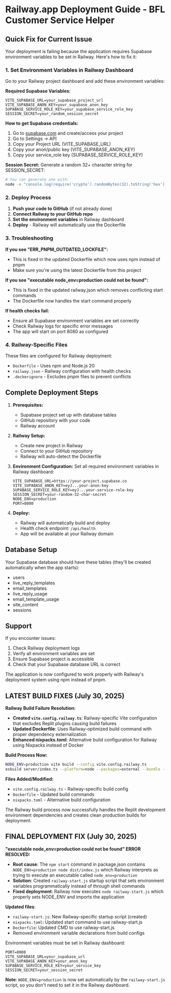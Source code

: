 # Railway.app Deployment Guide - BFL Customer Service Helper

## Quick Fix for Current Issue

Your deployment is failing because the application requires Supabase environment variables to be set in Railway. Here's how to fix it:

### 1. Set Environment Variables in Railway Dashboard

Go to your Railway project dashboard and add these environment variables:

**Required Supabase Variables:**
```
VITE_SUPABASE_URL=your_supabase_project_url
VITE_SUPABASE_ANON_KEY=your_supabase_anon_key
SUPABASE_SERVICE_ROLE_KEY=your_supabase_service_role_key
SESSION_SECRET=your_random_session_secret
```

**How to get Supabase credentials:**
1. Go to [supabase.com](https://supabase.com) and create/access your project
2. Go to Settings → API
3. Copy your Project URL (VITE_SUPABASE_URL)
4. Copy your anon/public key (VITE_SUPABASE_ANON_KEY) 
5. Copy your service_role key (SUPABASE_SERVICE_ROLE_KEY)

**Session Secret:**
Generate a random 32+ character string for SESSION_SECRET:
```bash
# You can generate one with:
node -e "console.log(require('crypto').randomBytes(32).toString('hex'))"
```

### 2. Deploy Process

1. **Push your code to GitHub** (if not already done)
2. **Connect Railway to your GitHub repo**
3. **Set the environment variables** in Railway dashboard
4. **Deploy** - Railway will automatically use the Dockerfile

### 3. Troubleshooting

**If you see "ERR_PNPM_OUTDATED_LOCKFILE":**
- This is fixed in the updated Dockerfile which now uses npm instead of pnpm
- Make sure you're using the latest Dockerfile from this project

**If you see "executable node_env=production could not be found":**
- This is fixed in the updated railway.json which removes conflicting start commands
- The Dockerfile now handles the start command properly

**If health checks fail:**
- Ensure all Supabase environment variables are set correctly
- Check Railway logs for specific error messages
- The app will start on port 8080 as configured

### 4. Railway-Specific Files

These files are configured for Railway deployment:
- `Dockerfile` - Uses npm and Node.js 20
- `railway.json` - Railway configuration with health checks
- `.dockerignore` - Excludes pnpm files to prevent conflicts

## Complete Deployment Steps

1. **Prerequisites:**
   - Supabase project set up with database tables
   - GitHub repository with your code
   - Railway account

2. **Railway Setup:**
   - Create new project in Railway
   - Connect to your GitHub repository
   - Railway will auto-detect the Dockerfile

3. **Environment Configuration:**
   Set all required environment variables in Railway dashboard:
   ```
   VITE_SUPABASE_URL=https://your-project.supabase.co
   VITE_SUPABASE_ANON_KEY=eyJ...your-anon-key
   SUPABASE_SERVICE_ROLE_KEY=eyJ...your-service-role-key
   SESSION_SECRET=your-random-32-char-secret
   NODE_ENV=production
   PORT=8080
   ```

4. **Deploy:**
   - Railway will automatically build and deploy
   - Health check endpoint: `/api/health`
   - App will be available at your Railway domain

## Database Setup

Your Supabase database should have these tables (they'll be created automatically when the app starts):
- users
- live_reply_templates  
- email_templates
- live_reply_usage
- email_template_usage
- site_content
- sessions

## Support

If you encounter issues:
1. Check Railway deployment logs
2. Verify all environment variables are set
3. Ensure Supabase project is accessible
4. Check that your Supabase database URL is correct

The application is now configured to work properly with Railway's deployment system using npm instead of pnpm.

## LATEST BUILD FIXES (July 30, 2025)

**Railway Build Failure Resolution:**
- **Created `vite.config.railway.ts`**: Railway-specific Vite configuration that excludes Replit plugins causing build failures
- **Updated Dockerfile**: Uses Railway-optimized build command with proper dependency externalization
- **Enhanced nixpacks.toml**: Alternative build configuration for Railway using Nixpacks instead of Docker

**Build Process Now:**
```bash
NODE_ENV=production vite build --config vite.config.railway.ts
esbuild server/index.ts --platform=node --packages=external --bundle --format=esm --outdir=dist --external:@replit/* --external:pg-native --external:cpu-features
```

**Files Added/Modified:**
- `vite.config.railway.ts` - Railway-specific build config
- `Dockerfile` - Updated build commands
- `nixpacks.toml` - Alternative build configuration

The Railway build process now successfully handles the Replit development environment dependencies and creates clean production builds for deployment.

## FINAL DEPLOYMENT FIX (July 30, 2025)

**"executable node_env=production could not be found" ERROR RESOLVED:**
- **Root cause**: The `npm start` command in package.json contains `NODE_ENV=production node dist/index.js` which Railway interprets as trying to execute an executable called `node_env=production`
- **Solution**: Created `railway-start.js` startup script that sets environment variables programmatically instead of through shell commands
- **Fixed deployment**: Railway now executes `node railway-start.js` which properly sets NODE_ENV and imports the application

**Updated files**:
- `railway-start.js`: New Railway-specific startup script (created)
- `nixpacks.toml`: Updated start command to use railway-start.js
- `Dockerfile`: Updated CMD to use railway-start.js
- Removed environment variable declarations from build configs

Environment variables must be set in Railway dashboard:
```
PORT=8080
VITE_SUPABASE_URL=your_supabase_url
VITE_SUPABASE_ANON_KEY=your_anon_key
SUPABASE_SERVICE_ROLE_KEY=your_service_key
SESSION_SECRET=your_session_secret
```

**Note**: `NODE_ENV=production` is now set automatically by the `railway-start.js` script, so you don't need to set it in the Railway dashboard.